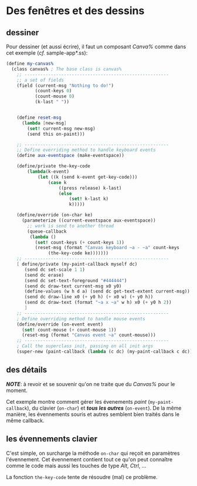 # Des fenêtres et des dessins

## dessiner

Pour dessiner (et aussi écrire), il faut un composant *Canva%* comme dans cet exemple (*cf.* sample-app*.ss):

```scheme
(define my-canvas%
  (class canvas% ; The base class is canvas%
    ;; -------------------------------------------------------
    ;; a set of fields
    (field (current-msg "Nothing to do!")
           (count-keys 0)
           (count-mouse 0)
           (k-last " "))


    (define reset-msg
      (lambda [new-msg]
        (set! current-msg new-msg)
        (send this on-paint)))

    ;; -------------------------------------------------------
    ;; Define overriding method to handle keyboard events
    (define aux-eventspace (make-eventspace))

    (define/private the-key-code
        (lambda(k-event)
            (let ((k (send k-event get-key-code)))
                (case k
                    ((press release) k-last)
                    (else
                        (set! k-last k)
                        k)))))

    (define/override (on-char ke)
      (parameterize ((current-eventspace aux-eventspace))
        ;; work is send to another thread
        (queue-callback
         (lambda ()
           (set! count-keys (+ count-keys 1))
           (reset-msg (format "Canvas keyboard ~a - ~a" count-keys
                (the-key-code ke)))))))
    ;; -------------------------------------------------------
    [ define/private (my-paint-callback myself dc)
       (send dc set-scale 1 1)
       (send dc erase)
       (send dc set-text-foreground "#444444")
       (send dc draw-text current-msg x0 y0)
       (define-values (w h d a) (send dc get-text-extent current-msg))
       (send dc draw-line x0 (+ y0 h) (+ x0 w) (+ y0 h))
       (send dc draw-text (format "~a x ~a" w h) x0 (+ y0 h 2))
       ]
    ;; -------------------------------------------------------
    ; Define overriding method to handle mouse events
    (define/override (on-event event)
      (set! count-mouse (+ count-mouse 1))
      (reset-msg (format "Canvas event ~a" count-mouse)))
    ;; -------------------------------------------------------
    ; Call the superclass init, passing on all init args
    (super-new (paint-callback (lambda (c dc) (my-paint-callback c dc))))))
```

## des détails

***NOTE***: à revoir et se souvenir qu'on ne traite que du *Canvas%* pour le moment.

Cet exemple montre comment gérer les évenements *paint* (`my-paint-callback`), du clavier (`on-char`) et ***tous les autres*** (`on-event`). De la même manière, les évennements souris et autres semblent bien traités dans le même callback.

 ## les évennements clavier

 C'est simple, on surcharge la méthode `on-char` qui reçoit en paramètres l'évennement. Cet évennement contient tout ce qu'on peut connaître comme le code mais aussi les touches de type *Alt*, *Ctrl*, ...

 La fonction `the-key-code` tente de résoudre (mal) ce problème.